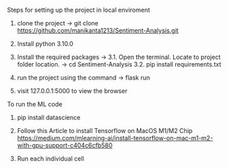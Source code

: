 Steps for setting up the project in local enviroment


1. clone the project -> git clone https://github.com/manikanta1213/Sentiment-Analysis.git

2. Install python 3.10.0

3. Install the required packages -> 
    3.1. Open the terminal. Locate to project folder location. -> cd Sentiment-Analysis
    3.2. pip install requirements.txt

4. run the project using the command -> flask run

5. visit 127.0.0.1:5000 to view the browser




To run the ML code

1. pip install datascience

2. Follow this Article to install Tensorflow on MacOS M1/M2 Chip
https://medium.com/mlearning-ai/install-tensorflow-on-mac-m1-m2-with-gpu-support-c404c6cfb580

3. Run each individual cell
